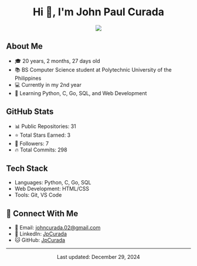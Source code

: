 <h1 align="center">Hi 👋, I'm John Paul Curada</h1>

<p align="center">
    <img src="https://readme-typing-svg.herokuapp.com?font=consolas&size=30&duration=4000&color=42047E&center=true&vCenter=true&width=550&height=75&lines=Computer+Science+Student;Software+Developer;Python+|+C+|+Go+Enthusiast">
</p>

## About Me
- 🎓 20 years, 2 months, 27 days old
- 📚 BS Computer Science student at Polytechnic University of the Philippines
- 💻 Currently in my 2nd year
- 🌱 Learning Python, C, Go, SQL, and Web Development

## GitHub Stats
- 📊 Public Repositories: 31
- ⭐ Total Stars Earned: 3
- 👥 Followers: 7
- 🔥 Total Commits: 298

## Tech Stack
- Languages: Python, C, Go, SQL
- Web Development: HTML/CSS
- Tools: Git, VS Code

## 🤝 Connect With Me
- 📧 Email: johncurada.02@gmail.com
- 🔗 LinkedIn: [JpCurada](https://www.linkedin.com/in/jpcurada/)
- 🐱 GitHub: [JpCurada](https://github.com/JpCurada)

---
<p align="center">Last updated: December 29, 2024</p>
